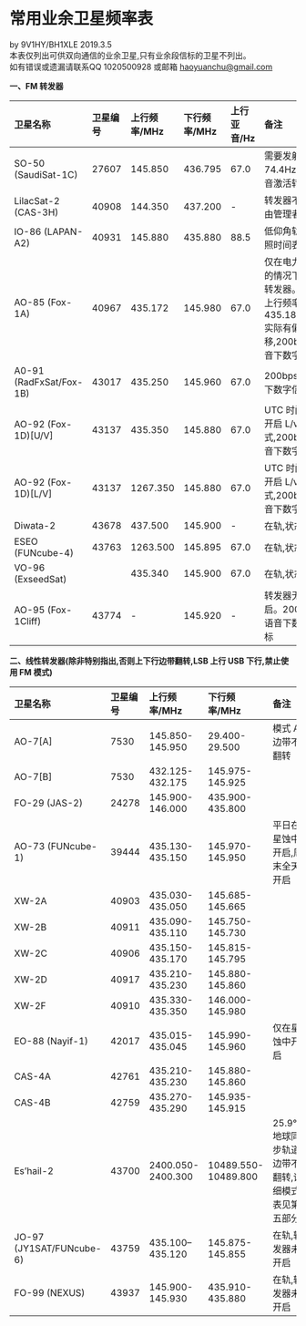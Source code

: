 常用业余卫星频率表
======

by 9V1HY/BH1XLE 2019.3.5  
本表仅列出可供双向通信的业余卫星,只有业余段信标的卫星不列出。  
如有错误或遗漏请联系QQ 1020500928 或邮箱 haoyuanchu@gmail.com

**一、FM 转发器**

| 卫星名称 | 卫星编号 | 上行频率/MHz | 下行频率/MHz | 上行亚音/Hz | 备注 |
| :------ | :------- | :---------- | :--------- | :----------| :---- |
| SO-50 (SaudiSat-1C) | 27607 | 145.850 | 436.795 | 67.0 | 需要发射 74.4Hz 的亚音激活转发器 |
| LilacSat-2 (CAS-3H) | 40908 | 144.350 | 437.200 | - | 转发器不定时由管理者开启 |
| IO-86 (LAPAN-A2) | 40931 | 145.880 | 435.880 | 88.5 | 低仰角轨道,依照时间表开启 |
| AO-85 (Fox-1A) | 40967 | 435.172 | 145.980 | 67.0 | 仅在电力允许的情况下开启转发器。设计上行频率为435.180MHz,实际有偏移,200bps语音下数字信标 |
| A0-91 (RadFxSat/Fox-1B) | 43017 | 435.250 | 145.960 | 67.0 | 200bps 语音下数字信标 |
| AO-92 (Fox-1D)[U/V] | 43137 | 435.350 | 145.880 | 67.0 | UTC 时间周日开启 L/v 模式,200bps 语音下数字信标 |
| AO-92 (Fox-1D)[L/V] | 43137 | 1267.350 | 145.880 | 67.0 | UTC 时间周日开启 L/v 模式,200bps 语音下数字信标 |
| Diwata-2 | 43678 | 437.500 | 145.900 | - | 在轨,状态未知 |
| ESEO (FUNcube-4) | 43763 | 1263.500 | 145.895 | 67.0 | 在轨,状态未知 |
| VO-96 (ExseedSat) |  | 435.340 | 145.900 | 67.0 | 在轨,状态未知 |
| AO-95 (Fox-1Cliff) | 43774 | - | 145.920 | - | 转发器无法开启。200bps 语音下数字信标 |

**二、线性转发器(除非特别指出,否则上下行边带翻转,LSB 上行 USB 下行,禁止使用 FM 模式)**

| 卫星名称 | 卫星编号 | 上行频率/MHz | 下行频率/MHz | 备注 |
| :------ | :------- | :---------- | :--------- | :---- |
| AO-7[A] | 7530 | 145.850-145.950 | 29.400-29.500 | 模式 A 边带不翻转 |
| AO-7[B] | 7530 | 432.125-432.175 | 145.975-145.925 |  |
| FO-29 (JAS-2) | 24278 | 145.900-146.000 | 435.900-435.800  |
| AO-73 (FUNcube-1) | 39444 | 435.130-435.150 | 145.970-145.950 | 平日在星蚀中开启,周末全天开启 |
| XW-2A | 40903 | 435.030-435.050 | 145.685-145.665 |
| XW-2B | 40911 | 435.090-435.110 | 145.750-145.730 |
| XW-2C | 40906 | 435.150-435.170 | 145.815-145.795 |
| XW-2D | 40917 | 435.210-435.230 | 145.880-145.860 |
| XW-2F | 40910 | 435.330-435.350 | 146.000-145.980 |
| EO-88 (Nayif-1) | 42017 | 435.015-435.045 | 145.990-145.960 | 仅在星蚀中开启 |
| CAS-4A | 42761 | 435.210-435.230 | 145.880-145.860 |
| CAS-4B | 42759 | 435.270-435.290 | 145.935-145.915 |
| Es’hail-2 | 43700 | 2400.050-2400.300 | 10489.550-10489.800 | 25.9°E地球同步轨道,边带不翻转,详细模式表见第五部分 |
| JO-97 (JY1SAT/FUNcube-6) | 43759 | 435.100–435.120 | 145.875-145.855 | 在轨,转发器未开启 |
| FO-99 (NEXUS) | 43937 | 145.900-145.930 | 435.910-435.880 | 在轨,转发器未开启 |

